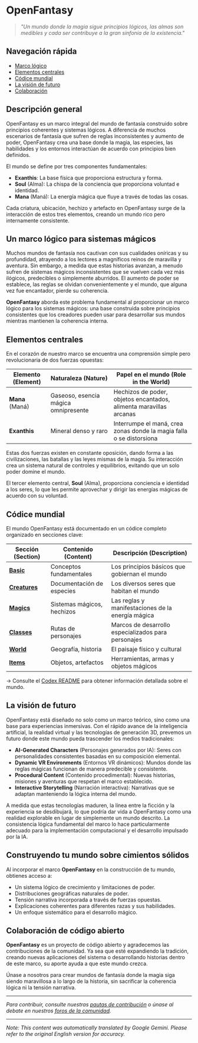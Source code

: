 # **OpenFantasy**

> *"Un mundo donde la magia sigue principios lógicos, las almas son medibles y cada ser contribuye a la gran sinfonía de la existencia."*

## Navegación rápida

- [Marco lógico](#a-logical-framework-for-magic-systems)
- [Elementos centrales](#core-elements)
- [Códice mundial](#world-codex)
- [La visión de futuro](#the-future-vision)
- [Colaboración](#open-source-collaboration)

## Descripción general

OpenFantasy es un marco integral del mundo de fantasía construido sobre principios coherentes y sistemas lógicos. A diferencia de muchos escenarios de fantasía que sufren de reglas inconsistentes y aumento de poder, OpenFantasy crea una base donde la magia, las especies, las habilidades y los entornos interactúan de acuerdo con principios bien definidos.

El mundo se define por tres componentes fundamentales:
- **Exanthis**: La base física que proporciona estructura y forma.
- **Soul** (Alma): La chispa de la conciencia que proporciona voluntad e identidad.
- **Mana** (Maná): La energía mágica que fluye a través de todas las cosas.

Cada criatura, ubicación, hechizo y artefacto en OpenFantasy surge de la interacción de estos tres elementos, creando un mundo rico pero internamente consistente.

## Un marco lógico para sistemas mágicos

Muchos mundos de fantasía nos cautivan con sus cualidades oníricas y su profundidad, atrayendo a los lectores a magníficos reinos de maravilla y aventura. Sin embargo, a medida que estas historias avanzan, a menudo sufren de sistemas mágicos inconsistentes que se vuelven cada vez más ilógicos, predecibles o simplemente aburridos. El aumento de poder se establece, las reglas se olvidan convenientemente y el mundo, que alguna vez fue encantador, pierde su coherencia.

**OpenFantasy** aborda este problema fundamental al proporcionar un marco lógico para los sistemas mágicos: una base construida sobre principios consistentes que los creadores pueden usar para desarrollar sus mundos mientras mantienen la coherencia interna.

## Elementos centrales

En el corazón de nuestro marco se encuentra una comprensión simple pero revolucionaria de dos fuerzas opuestas:

| Elemento (Element) | Naturaleza (Nature) | Papel en el mundo (Role in the World) |
|---------|--------|-------------------|
| **Mana** (Maná) | Gaseoso, esencia mágica omnipresente | Hechizos de poder, objetos encantados, alimenta maravillas arcanas |
| **Exanthis** | Mineral denso y raro | Interrumpe el maná, crea zonas donde la magia falla o se distorsiona |

Estas dos fuerzas existen en constante oposición, dando forma a las civilizaciones, las batallas y las leyes mismas de la magia. Su interacción crea un sistema natural de controles y equilibrios, evitando que un solo poder domine el mundo.

El tercer elemento central, **Soul** (Alma), proporciona conciencia e identidad a los seres, lo que les permite aprovechar y dirigir las energías mágicas de acuerdo con su voluntad.

## Códice mundial

El mundo OpenFantasy está documentado en un códice completo organizado en secciones clave:

| Sección (Section) | Contenido (Content) | Descripción (Description) |
|---------|---------|-------------|
| [**Basic**](/codex/Basic/) | Conceptos fundamentales | Los principios básicos que gobiernan el mundo |
| [**Creatures**](/codex/Creatures/) | Documentación de especies | Los diversos seres que habitan el mundo |
| [**Magics**](/codex/Magics/) | Sistemas mágicos, hechizos | Las reglas y manifestaciones de la energía mágica |
| [**Classes**](/codex/Classes/) | Rutas de personajes | Marcos de desarrollo especializados para personajes |
| [**World**](/codex/World/) | Geografía, historia | El paisaje físico y cultural |
| [**Items**](/codex/Items/) | Objetos, artefactos | Herramientas, armas y objetos mágicos |

→ Consulte el [Codex README](/codex/README.md) para obtener información detallada sobre el mundo.

## La visión de futuro

OpenFantasy está diseñado no solo como un marco teórico, sino como una base para experiencias inmersivas. Con el rápido avance de la inteligencia artificial, la realidad virtual y las tecnologías de generación 3D, prevemos un futuro donde este mundo pueda trascender los medios tradicionales:

- **AI-Generated Characters** (Personajes generados por IA): Seres con personalidades consistentes basadas en su composición elemental.
- **Dynamic VR Environments** (Entornos VR dinámicos): Mundos donde las reglas mágicas funcionan de manera predecible y consistente.
- **Procedural Content** (Contenido procedimental): Nuevas historias, misiones y aventuras que respetan el marco establecido.
- **Interactive Storytelling** (Narración interactiva): Narrativas que se adaptan manteniendo la lógica interna del mundo.

A medida que estas tecnologías maduren, la línea entre la ficción y la experiencia se desdibujará, lo que podría dar vida a OpenFantasy como una realidad explorable en lugar de simplemente un mundo descrito. La consistencia lógica fundamental del marco lo hace particularmente adecuado para la implementación computacional y el desarrollo impulsado por la IA.

## Construyendo tu mundo sobre cimientos sólidos

Al incorporar el marco **OpenFantasy** en la construcción de tu mundo, obtienes acceso a:

- Un sistema lógico de crecimiento y limitaciones de poder.
- Distribuciones geográficas naturales de poder.
- Tensión narrativa incorporada a través de fuerzas opuestas.
- Explicaciones coherentes para diferentes razas y sus habilidades.
- Un enfoque sistemático para el desarrollo mágico.

## Colaboración de código abierto

**OpenFantasy** es un proyecto de código abierto y agradecemos las contribuciones de la comunidad. Ya sea que esté expandiendo la tradición, creando nuevas aplicaciones del sistema o desarrollando historias dentro de este marco, su aporte ayuda a que este mundo crezca.

Únase a nosotros para crear mundos de fantasía donde la magia siga siendo maravillosa a lo largo de la historia, sin sacrificar la coherencia lógica ni la tensión narrativa.

---

*Para contribuir, consulte nuestras [pautas de contribución](CONTRIBUTING.md) o únase al debate en nuestros [foros de la comunidad](https://openfantasy.forum).*


---
_Note: This content was automatically translated by Google Gemini. Please refer to the original English version for accuracy._